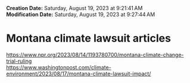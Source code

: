 <div><b>Creation Date:</b> Saturday, August 19, 2023 at 9:21:41 AM<br></div>
<div><b>Modification Date:</b> Saturday, August 19, 2023 at 9:27:44 AM<br></div>
<div><h1>Montana climate lawsuit articles</h1></div>
<div><a href=https://www.npr.org/2023/08/14/1193780700/montana-climate-change-trial-ruling>https://www.npr.org/2023/08/14/1193780700/montana-climate-change-trial-ruling</a><br></div>
<div><a href=https://www.washingtonpost.com/climate-environment/2023/08/17/montana-climate-lawsuit-impact/>https://www.washingtonpost.com/climate-environment/2023/08/17/montana-climate-lawsuit-impact/</a><br></div>

